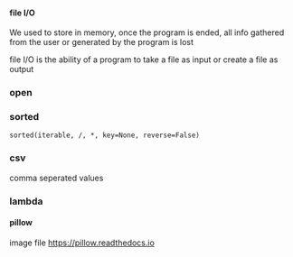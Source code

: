 #### file I/O

We used to store in memory,
once the program is ended, all info gathered from the user or generated by the program is lost

file I/O is the ability of a program to take a file as input or create a file as output

### open

### sorted

`sorted(iterable, /, *, key=None, reverse=False)`

### csv

comma seperated values

### lambda

#### pillow

image file
https://pillow.readthedocs.io

